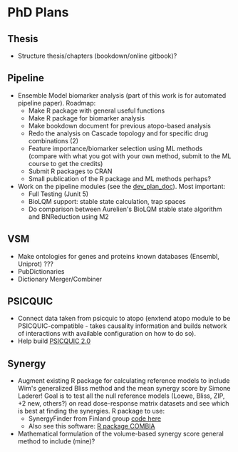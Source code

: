 # PhD Plans

## Thesis                                                                       
- Structure thesis/chapters (bookdown/online gitbook)?

## Pipeline
- Ensemble Model biomarker analysis (part of this work is for automated pipeline
paper). Roadmap:
  - Make R package with general useful functions
  - Make R package for biomarker analysis
  - Make bookdown document for previous atopo-based analysis
  - Redo the analysis on Cascade topology and for specific drug combinations (2)
  - Feature importance/biomarker selection using ML methods (compare with what 
you got with your own method, submit to the ML course to get the credits)
  - Submit R packages to CRAN
  - Small publication of the R package and ML methods perhaps?
- Work on the pipeline modules (see the [dev_plan_doc](https://docs.google.com/document/d/1OUupR0b-28YB9pVAww77RMecnFN6A39MYjXMjljmvG4/edit?usp=sharing)). Most important:
    - Full Testing (Junit 5)
    - BioLQM support: stable state calculation, trap spaces
    - Do comparison between Aurelien's BioLQM stable state algorithm and 
BNReduction using M2

## VSM                                                                          
- Make ontologies for genes and proteins known databases (Ensembl, Uniprot) ???     
- PubDictionaries                                                               
- Dictionary Merger/Combiner

## PSICQUIC
- Connect data taken from psicquic to atopo (enxtend atopo module to be 
PSICQUIC-compatible - takes causality information and builds network of 
interactions with available configuration on how to do so).
- Help build [PSICQUIC 2.0](https://github.com/elixir-europe/BioHackathon/tree/master/interoperability/Prototyping%20the%20new%20PSICQUIC%202-0)

## Synergy
- Augment existing R package for calculating reference models to include Wim's 
generalized Bliss method and the mean synergy score by Simone Laderer! Goal 
is to test all the null reference models (Loewe, Bliss, ZIP, +2 new, others?) 
on read dose-response matrix datasets and see which is best at finding the 
synergies. R package to use:
  - SynergyFinder from Finland group [code here](https://github.com/google/synergyfinderengineered/)
  - Also see this software: [R package COMBIA](https://www.ncbi.nlm.nih.gov/pmc/articles/PMC5732778/)
- Mathematical formulation of the volume-based synergy score general method to
include (mine)?

